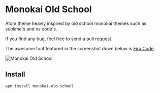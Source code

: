 # Monokai Old School

Atom theme heavly inspired by old school monokai themes such as sublime's and vs code's.

If you find any bug, feel free to send a pull request.

The awesome font featured in the screenshot down below is [Fira Code](https://github.com/tonsky/FiraCode).

![Monokai Old School](https://raw.githubusercontent.com/malbernaz/monokai-old-school/master/screenshot.png)

## Install

```
apm install monokai-old-school
```
